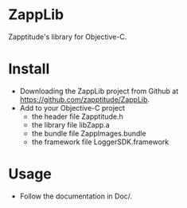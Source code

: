 # ZappLib
Zapptitude's library for Objective-C.

# Install
- Downloading the ZappLib project from Github at https://github.com/zapptitude/ZappLib.
- Add to your Objective-C project
  - the header file Zapptitude.h
  - the library file libZapp.a
  - the bundle file ZappImages.bundle
  - the framework file LoggerSDK.framework

# Usage
- Follow the documentation in Doc/.
